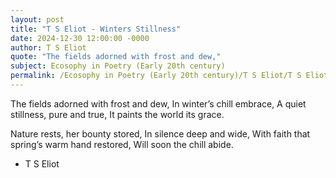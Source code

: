 ```yaml
---
layout: post
title: "T S Eliot - Winters Stillness"
date: 2024-12-30 12:00:00 -0000
author: T S Eliot
quote: "The fields adorned with frost and dew,"
subject: Ecosophy in Poetry (Early 20th century)
permalink: /Ecosophy in Poetry (Early 20th century)/T S Eliot/T S Eliot - Winters Stillness
---
```


The fields adorned with frost and dew,
In winter’s chill embrace,
A quiet stillness, pure and true,
It paints the world its grace.

Nature rests, her bounty stored,
In silence deep and wide,
With faith that spring’s warm hand restored,
Will soon the chill abide.

- T S Eliot
